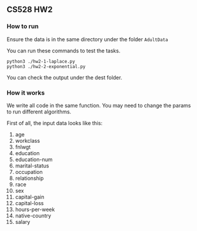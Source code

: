 ## CS528 HW2

### How to run

Ensure the data is in the same directory under the folder `AdultData`

You can run these commands to test the tasks.
```
python3 ./hw2-1-laplace.py
python3 ./hw2-2-exponential.py
```
You can check the output under the dest folder.

### How it works

We write all code in the same function. You may need to change the params to run different algorithms.

First of all, the input data looks like this:
1. age
2. workclass
3. fnlwgt
4. education
5. education-num 
6. marital-status 
7. occupation
8. relationship
9. race
10. sex
11. capital-gain 
12. capital-loss 
13. hours-per-week 
14. native-country
15. salary
